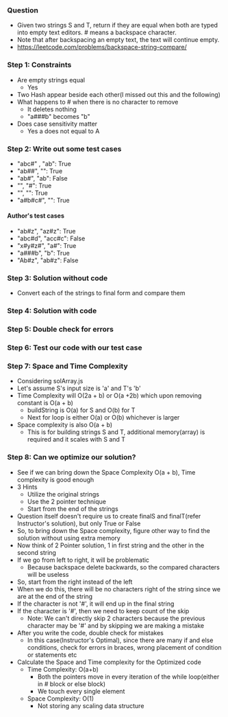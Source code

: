 ### Question

* Given two strings S and T, return if they are equal when both are typed into empty text editors. # means a backspace character.
* Note that after backspacing an empty text, the text will continue empty.
* https://leetcode.com/problems/backspace-string-compare/

### Step 1: Constraints

* Are empty strings equal
  * Yes
* Two Hash appear beside each other(I missed out this and the following)
* What happens to # when there is no character to remove
  * It deletes nothing
  * "a###b" becomes "b"
* Does case sensitivity matter
  * Yes a does not equal to A
### Step 2: Write out some test cases

* "abc#" , "ab": True
* "ab##", "": True
* "ab#", "ab": False
* "", "#": True
* "", "": True
* "a#b#c#", "": True

#### Author's test cases

* "ab#z", "az#z": True
* "abc#d", "acc#c": False
* "x#y#z#", "a#": True
* "a###b", "b": True
* "Ab#z", "ab#z": False

### Step 3: Solution without code

* Convert each of the strings to final form and compare them

### Step 4: Solution with code

### Step 5: Double check for errors

### Step 6: Test our code with our test case

### Step 7: Space and Time Complexity

* Considering solArray.js
* Let's assume S's input size is 'a' and T's 'b'
* Time Complexity will O(2a + b) or O(a +2b) which upon removing constant is O(a + b)
  * buildString is O(a) for S and O(b) for T
  * Next for loop is either O(a) or O(b) whichever is larger
* Space complexity is also O(a + b)
  * This is for building strings S and T, additional memory(array) is required and it scales with S and T

### Step 8: Can we optimize our solution?

* See if we can bring down the Space Complexity O(a + b), Time complexity is good enough
* 3 Hints
  * Utilize the original strings
  * Use the 2 pointer technique
  * Start from the end of the strings
* Question itself doesn't require us to create finalS and finalT(refer Instructor's solution), but only True or False
* So, to bring down the Space complexity, figure other way to find the solution without using extra memory
* Now think of 2 Pointer solution, 1 in first string and the other in the second string
* If we go from left to right, it will be problematic
  * Because backspace delete backwards, so the compared characters will be useless
* So, start from the right instead of the left
* When we do this, there will be no characters right of the string since we are at the end of the string
* If the character is not '#', it will end up in the final string
* If the character is '#', then we need to keep count of the skip
  * Note: We can't directly skip 2 characters because the previous character may be '#' and by skipping we are making a mistake
* After you write the code, double check for mistakes
  * In this case(Instructor's Optimal), since there are many if and else conditions, check for errors in braces, wrong placement of condition or statements etc
* Calculate the Space and Time complexity for the Optimized code
  * Time Complexity: O(a+b)
    * Both the pointers move in every iteration of the while loop(either in # block or else block)
    * We touch every single element
  * Space Complexity: O(1)
    * Not storing any scaling data structure